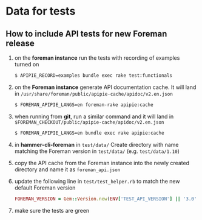 # Data for tests

## How to include API tests for new Foreman release

 1. on the **foreman instance** run the tests with recording of examples turned on

    ```bash
    $ APIPIE_RECORD=examples bundle exec rake test:functionals
    ```
 1. on the **Foreman instance** generate API documentation cache. It will land in `/usr/share/foreman/public/apipie-cache/apidoc/v2.en.json`

    ```bash
    $ FOREMAN_APIPIE_LANGS=en foreman-rake apipie:cache
    ```
 1. when running from **git**, run a similar command and it will land in `$FOREMAN_CHECKOUT/public/apipie-cache/apidoc/v2.en.json`

    ```bash
    $ FOREMAN_APIPIE_LANGS=en bundle exec rake apipie:cache
    ```
 1. in **hammer-cli-foreman** in `test/data/` Create directory with name matching the Foreman version in `test/data/` (e.g. `test/data/1.10`)
 1. copy the API cache from the Foreman instance into the newly created directory and name it as `foreman_api.json`
 1. update the following line in `test/test_helper.rb` to match the new default Foreman version

    ```ruby
    FOREMAN_VERSION = Gem::Version.new(ENV['TEST_API_VERSION'] || '3.0')
    ```
 1. make sure the tests are green
